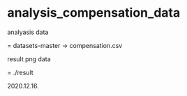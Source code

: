# analysis_compensation_data

analyasis data 

= datasets-master -> compensation.csv

result png data

= ./result

2020.12.16.
